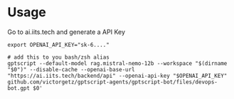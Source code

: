 # Usage
Go to ai.iits.tech and generate a API Key

```shell
export OPENAI_API_KEY="sk-6...."

# add this to you bash/zsh alias
gptscript --default-model rag.mistral-nemo-12b --workspace "$(dirname "$0")" --disable-cache --openai-base-url "https://ai.iits.tech/backend/api" --openai-api-key "$OPENAI_API_KEY" github.com/victorgetz/gptscript-agents/gptscript-bot/files/devops-bot.gpt $0'
```